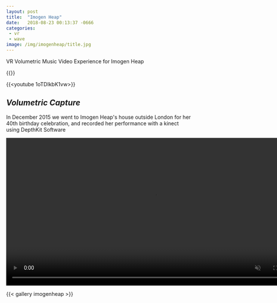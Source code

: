```yaml
---
layout: post
title:  "Imogen Heap"
date:   2018-08-23 00:13:37 -0666
categories: 
 - vr
 - wave
image: /img/imogenheap/title.jpg
---
```


VR Volumetric Music Video Experience for Imogen Heap

<!--more-->

{{<youtube HoDqeunBH10>}}




{{<youtube 1oTDIkbK1vw>}}


## *Volumetric Capture*

In December 2015 we went to Imogen Heap's house outside London for her 40th birthday celebration, and recorded her performance with a kinect using DepthKit Software

<video width="800" height="400" playsinline autoplay muted preload="auto" loop >
    <source src="{{ site.baseurl }}/assets/img/imogenheap/tree.webm"  type="video/webm"  />
</video>


{{< gallery imogenheap >}}





